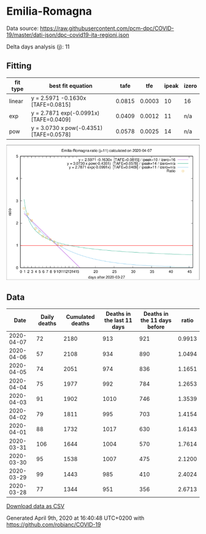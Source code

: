 # Emilia-Romagna

Data source: https://raw.githubusercontent.com/pcm-dpc/COVID-19/master/dati-json/dpc-covid19-ita-regioni.json

Delta days analysis (j): 11

## Fitting 
|fit type|best fit equation|tafe|tfe|ipeak|izero|
|-------|-----|--------|------|---|---|
|linear|y = 2.5971 -0.1630x  [TAFE=0.0815]|0.0815|0.0003|10|16|
|exp|y = 2.7871 exp(-0.0991x)  [TAFE=0.0409]|0.0409|0.0012|11|n/a|
|pow|y = 3.0730 x pow(-0.4351)  [TAFE=0.0578]|0.0578|0.0025|14|n/a|

![Plot](COVID-19_emilia-romagna_j11_2020-04-07.png)

## Data
|Date|Daily deaths|Cumulated deaths|Deaths in the last 11 days|Deaths in the 11 days before|ratio|
|----|----------|-----------|-------|--------------------|-----|
|2020-04-07|72|2180|913|921|0.9913|
|2020-04-06|57|2108|934|890|1.0494|
|2020-04-05|74|2051|974|836|1.1651|
|2020-04-04|75|1977|992|784|1.2653|
|2020-04-03|91|1902|1010|746|1.3539|
|2020-04-02|79|1811|995|703|1.4154|
|2020-04-01|88|1732|1017|630|1.6143|
|2020-03-31|106|1644|1004|570|1.7614|
|2020-03-30|95|1538|1007|475|2.1200|
|2020-03-29|99|1443|985|410|2.4024|
|2020-03-28|77|1344|951|356|2.6713|

[Download data as CSV](COVID-19_emilia-romagna_j11_2020-04-07.csv)

Generated April 9th, 2020 at 16:40:48 UTC+0200 with https://github.com/robianc/COVID-19
